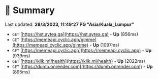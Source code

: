 # 📖 Summary
Last updated: **28/3/2023, 11:49:27 PG "Asia/Kuala_Lumpur"**

- `GET` [https://hst.aytea.ga](https://hst.aytea.ga) - **Up** (856ms)
- `GET` [https://memeapi.cyclic.app/gimme](https://memeapi.cyclic.app/gimme) - **Up** (1097ms)
- `GET` [https://memeapi.cyclic.app](https://memeapi.cyclic.app) - **Up** (939ms)
- `GET` [https://klik.ml/health](https://klik.ml/health) - **Up** (2022ms)
- `GET` [https://dumb.onrender.com](https://dumb.onrender.com) - **Up** (895ms)

